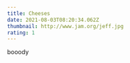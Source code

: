 ```yaml
---
title: Cheeses
date: 2021-08-03T08:20:34.062Z
thumbnail: http://www.jam.org/jeff.jpg
rating: 1
---
```

booody